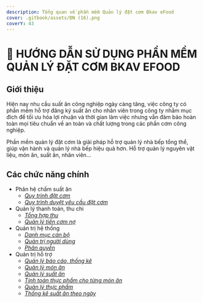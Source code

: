```yaml
---
description: Tổng quan về phần mềm Quản lý đặt cơm Bkav eFood
cover: .gitbook/assets/ĐN (16).png
coverY: 43
---
```


# 📖 HƯỚNG DẪN SỬ DỤNG PHẦN MỀM QUẢN LÝ ĐẶT CƠM BKAV EFOOD

## **Giới thiệu**

Hiện nay nhu cầu suất ăn công nghiệp ngày càng tăng, việc công ty có phần mềm hỗ trợ đăng ký suất ăn cho nhân viên trong công ty nhằm mục đích để tối ưu hóa lợi nhuận và thời gian làm việc nhưng vẫn đảm bảo hoàn toàn mọi tiêu chuẩn về an toàn và chất lượng trong các phần cơm công nghiệp.

Phần mềm quản lý đặt cơm là giải pháp hỗ trợ quản lý nhà bếp tổng thể, giúp vận hành và quản lý nhà bếp hiệu quả hơn. Hỗ trợ quản lý nguyên vật liệu, món ăn, suất ăn, nhân viên...

## **Các chức năng chính**

* Phân hệ chấm suất ăn
  * [_Quy trình đặt cơm_](phan-he-cham-suat-an/quy-trinh-dat-com.md)
  * [_Quy trình duyệt yêu cầu đặt cơm_](phan-he-cham-suat-an/quy-trinh-duyet-yeu-cau-dat-com.md)
* Quản lý thanh toán, thu chi
  * [_Tổng hợp thu_](quan-ly-thanh-toan-thu-chi/tong-hop-thu.md)
  * [_Quản lý tiền cơm nợ_](quan-ly-thanh-toan-thu-chi/quan-ly-tien-com-no.md)
* Quản trị hệ thống
  * [_Danh mục cán bộ_](quan-tri-he-thong/danh-muc-can-bo.md)
  * [_Quản trị người dùng_](quan-tri-he-thong/quan-tri-nguoi-dung.md)
  * [_Phân quyền_](quan-tri-he-thong/phan-quyen.md)
* Quản trị hỗ trợ
  * [_Quản lý báo cáo, thống kê_](quan-tri-ho-tro/quan-ly-bao-cao-thong-ke.md)
  * [_Quản lý món ăn_](quan-tri-ho-tro/quan-ly-mon-an.md)
  * [_Quản lý suất ăn_](quan-tri-ho-tro/quan-ly-suat-an.md)
  * [_Tính toán thực phẩm cho từng món ăn_](quan-tri-ho-tro/tinh-toan-thuc-pham-cho-tung-mon-an.md)
  * [_Quản lý thực phẩm_](quan-tri-ho-tro/quan-ly-thuc-pham.md)
  * [_Thống kê suất ăn theo ngày_](quan-tri-ho-tro/thong-ke-suat-an-theo-ngay.md)



